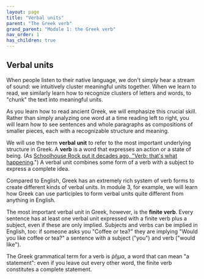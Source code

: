 ```yaml
---
layout: page
title: "Verbal units"
parent: "The Greek verb"
grand_parent: "Module 1: the Greek verb"
nav_order: 1
has_children: true
---
```


## Verbal units

When people listen to their native language, we don't simply hear a stream of sound: we intuitively cluster meaningful units together.  When we learn to read, we similarly learn how to recognize clusters of letters and words, to "chunk" the text into meaningful units.

As you learn how to read ancient Greek, we will emphasize this crucial skill.  Rather than simply analyzing one word at a time reading left to right, you will learn how to see sentences and whole paragraphs as compositions of smaller pieces, each with a recognizable structure and meaning.

We will use the term **verbal unit** to refer to the most important underlying structure in Greek. A **verb** is a word that expresses an action or a state of being. (As [Schoolhouse Rock put it decades ago, "Verb: that's what happening](https://www.youtube.com/watch?v=IrfZCvTe-Ko).")  A verbal unit combines some form of a verb with a subject to express a complete idea.

Compared to English, Greek has an extremely rich system of verb forms to create different kinds of verbal units.  In module 3, for example, we will learn  how Greek can use participles to form verbal units quite different from anything in English.

The most important verbal unit in Greek, however, is the **finite verb**. Every sentence has at least one verbal unit expressed with a finite verb plus a subject, even if these are only implied. Subjects and verbs can be implied in English, too: if someone asks you "Coffee or tea?" they are implying "Would you like coffee or tea?" a sentence with a subject ("you") and verb ("would like").    

The Greek grammatical term for a verb is ῥῆμα, a word that can mean "a statement": even if you leave out every other word, the finite verb constitutes a complete statement.


